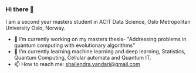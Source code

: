 ### Hi there 👋

I am a second year masters student in ACIT Data Science, Oslo Metropolitan University Oslo, Norway. 

- 🔭 I’m currently working on my masters thesis- "Addressing problems in quantum computing with evolutionary algorithms"
- 🌱 I’m currently learning machine learning and deep learning, Statistics, Quantum Computing, Cellular automata and Quantum IT.  
- 📫 How to reach me: shailendra.vandari@gmail.com 

<!--
**Shailendra995/Shailendra995** is a ✨ _special_ ✨ repository because its `README.md` (this file) appears on your GitHub profile.

Here are some ideas to get you started:

- 🔭 I’m currently working on ...
- 🌱 I’m currently learning ...
- 👯 I’m looking to collaborate on ...
- 🤔 I’m looking for help with ...
- 💬 Ask me about ...
- 📫 How to reach me: ...
- 😄 Pronouns: ...
- ⚡ Fun fact: ...
-->

